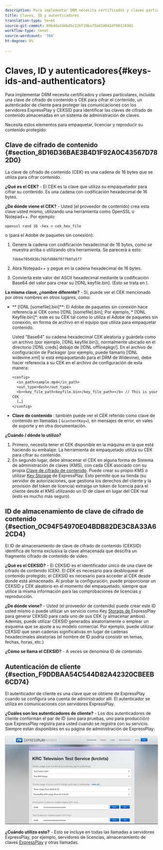 ```yaml
---
description: Para implementar DRM necesita certificados y claves particulares, incluida una clave de cifrado de contenido o CEK para cifrar el contenido, un autenticador de cliente para proteger las comunicaciones con los servidores ExpressPlay y CEKSID para identificar las claves de cifrado de contenido almacenadas en un sistema de administración de claves.
title: Claves, ID y autenticadores
translation-type: tm+mt
source-git-commit: 89bdda1d4bd5c126f19ba75a819942df901183d1
workflow-type: tm+mt
source-wordcount: '764'
ht-degree: 0%

---
```



# Claves, ID y autenticadores{#keys-ids-and-authenticators}

Para implementar DRM necesita certificados y claves particulares, incluida una clave de cifrado de contenido o CEK para cifrar el contenido, un autenticador de cliente para proteger las comunicaciones con los servidores ExpressPlay y CEKSID para identificar las claves de cifrado de contenido almacenadas en un sistema de administración de claves.

Necesita estos elementos para empaquetar, licenciar y reproducir su contenido protegido:

## Clave de cifrado de contenido {#section_8D16D36BAE3B4D1F92A0C43567D782D0}

La clave de cifrado de contenido (CEK) es una cadena de 16 bytes que se utiliza para cifrar contenido.

**¿Qué es el CEK?** - El CEK es la clave que utiliza su empaquetador para cifrar su contenido. Es una cadena con codificación hexadecimal de 16 bytes.

**¿De dónde viene el CEK?** - Usted (el proveedor de contenido) crea esta clave usted mismo, utilizando una herramienta como OpenSSL o Notepad++. Por ejemplo:

```
openssl rand 16 -hex > cek_hex_file
```

o (para el Adobe de paquetes sin conexión):

1. Genere la cadena con codificación hexadecimal de 16 bytes, como se muestra arriba o utilizando otra herramienta. Se parecerá a esto:

   ```
   7debe705d938c76bfd886f077b8fa5f7
   ```

1. Abra Notepad++ y pegue en la cadena hexadecimal de 16 bytes.
1. Convierta este valor del ASCII hexadecimal mediante la codificación Base64 del valor para crear su [!DNL keyfile.bin]. (Esto se trata en [](../../multi-drm-workflows/quick-start/package-your-content.md)).

**La misma clave, ¿nombre diferente?** - Sí, puede ver el CEK mencionado por otros nombres en otros lugares, como:

* ** [!DNL [somefile].bin]**: El Adobe de paquetes sin conexión hace referencia al CEK como [!DNL [somefile].bin]; Por ejemplo, * [!DNL Keyfile.bin]*: este es su CEK tal como lo utiliza el Adobe de paquetes sin conexión, en forma de archivo en el equipo que utiliza para empaquetar contenido.

   Usted &quot;Base64&quot; su cadena hexadecimal CEK aleatoria y guárdela como un archivo (por ejemplo, [!DNL keyfile.bin]), normalmente ubicado en el directorio [!DNL creds] debajo de [!DNL offlinepkgr/]. En el archivo de configuración de Packager (por ejemplo, puede llamarlo [!DNL widevine.xml] si está empaquetando para el DRM de Widevine), debe hacer referencia a su CEK en el archivo de configuración de esta manera:

   ```
   <config>  
     <in_path>sample.mp4</in_path>  
     <out_type>dash</out_type>
     <b><key_file_path>keyfile.bin</key_file_path></b> // This is your CEK  
     […] 
   </config> 
   ```

* **Clave de contenido** : también puede ver el CEK referido como clave de contenido en llamadas (  `&contentKey=`), en mensajes de error, en vales de soporte y en otra documentación.

**¿Cuándo / dónde lo utilizo?**

1. Primero, necesita tener el CEK disponible en la máquina en la que está haciendo su embalaje. La herramienta de empaquetado utiliza su CEK para cifrar su contenido.
1. En segundo lugar, debe almacenar el CEK en alguna forma de Sistema de administración de claves (KMS), con cada CEK asociado con su propia [Clave de cifrado de contenido](../../multi-drm-workflows/glossary/glossary-cek.md). Puede crear su propio KMS o utilizar [Key Storage](https://www.expressplay.com/developer/key-storage/) de ExpressPlay. Esto permite que su tienda (su servidor de autorizaciones, que gestiona los derechos del cliente y la provisión del token de licencia) extraiga un token de licencia para el cliente desde el KMS utilizando un ID de clave en lugar del CEK real (esto es mucho más seguro).

## ID de almacenamiento de clave de cifrado de contenido {#section_0C94F54970E04BDB82DE3C8A33A62CD4}

El ID de almacenamiento de clave de cifrado de contenido (CEKSID) identifica de forma exclusiva la clave almacenada que descifra un fragmento cifrado de contenido de vídeo.

**¿Qué es el CEKSID?** - El CEKSID es el identificador único de una clave de cifrado de contenido (CEK). El CEK es necesario para desbloquear el contenido protegido; el CEKSID es necesario para acceder al CEK desde donde está almacenado. Al probar la configuración, puede proporcionar un CEKSID y CEK aleatorio en el momento del empaquetado, siempre que utilice la misma información para las comprobaciones de licencias y reproducción.

**¿De dónde viene?** - Usted (el proveedor de contenido) puede crear este ID usted mismo o puede utilizar un servicio como Key  [Storags de ](https://www.expressplay.com/developer/key-storage/) ExpressPlay para generar CEKSID para cada uno de sus CEK (y almacenar ambos). Además, puede utilizar CEKSID generados aleatoriamente o emplear un esquema que se ajuste a su modelo comercial. Por ejemplo, puede utilizar CEKSID que sean cadenas significativas en lugar de cadenas hexadecimales aleatorias (el nombre de ID podría consistir en temas, fechas, horas, etc.)

**¿Cómo se llama el CEKSID?** - A veces se denomina ID de  *contenido*.

## Autenticación de cliente {#section_F9DDBAA54C544D82A42320CBEEB6CD74}

El autenticador de cliente es una clave que se obtiene de ExpressPlay cuando se configura una cuenta de administrador allí. El autenticador se utiliza en comunicaciones con servidores ExpressPlay.

**¿Cuáles son los autenticadores de cliente?** - Los dos autenticadores de cliente conforman el par de ID (uno para pruebas, uno para producción) que ExpressPlay registra para usted cuando se registra con su servicio. Siempre están disponibles en su página de administración de ExpressPlay:
<!--<a id="fig_c5h_xdl_wv"></a>-->

![](assets/expressplay_admin_dashboard-web.png)

**¿Cuándo utilizo esto?** - Esto se incluye en todas las llamadas a servidores ExpressPlay, por ejemplo, servidores de licencias, almacenamiento de claves  [ExpressPlay](https://www.expressplay.com/developer/key-storage/) y otras llamadas.
